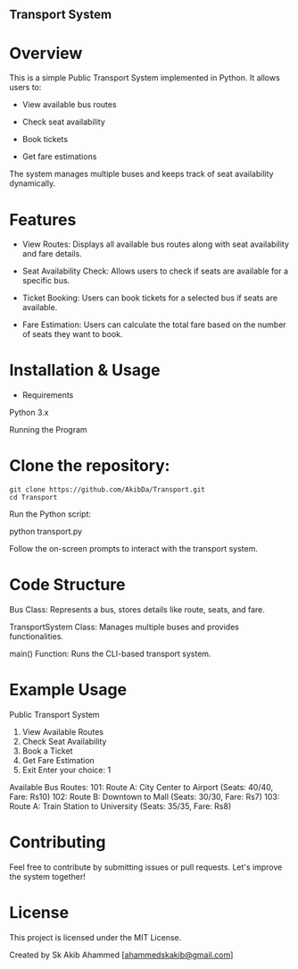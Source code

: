 ## Transport System

# Overview

This is a simple Public Transport System implemented in Python. It allows users to:

* View available bus routes

* Check seat availability

* Book tickets

* Get fare estimations

The system manages multiple buses and keeps track of seat availability dynamically.

# Features

* View Routes: Displays all available bus routes along with seat availability and fare details.

* Seat Availability Check: Allows users to check if seats are available for a specific bus.

* Ticket Booking: Users can book tickets for a selected bus if seats are available.

* Fare Estimation: Users can calculate the total fare based on the number of seats they want to book.

# Installation & Usage

* Requirements

Python 3.x

Running the Program

# Clone the repository:
```
git clone https://github.com/AkibDa/Transport.git
cd Transport
```

Run the Python script:

python transport.py

Follow the on-screen prompts to interact with the transport system.

# Code Structure

Bus Class: Represents a bus, stores details like route, seats, and fare.

TransportSystem Class: Manages multiple buses and provides functionalities.

main() Function: Runs the CLI-based transport system.

# Example Usage

Public Transport System
1. View Available Routes
2. Check Seat Availability
3. Book a Ticket
4. Get Fare Estimation
5. Exit
Enter your choice: 1

Available Bus Routes:
101: Route A: City Center to Airport (Seats: 40/40, Fare: Rs10)
102: Route B: Downtown to Mall (Seats: 30/30, Fare: Rs7)
103: Route A: Train Station to University (Seats: 35/35, Fare: Rs8)

# Contributing

Feel free to contribute by submitting issues or pull requests. Let's improve the system together!

# License

This project is licensed under the MIT License.

Created by Sk Akib Ahammed [ahammedskakib@gmail.com]
